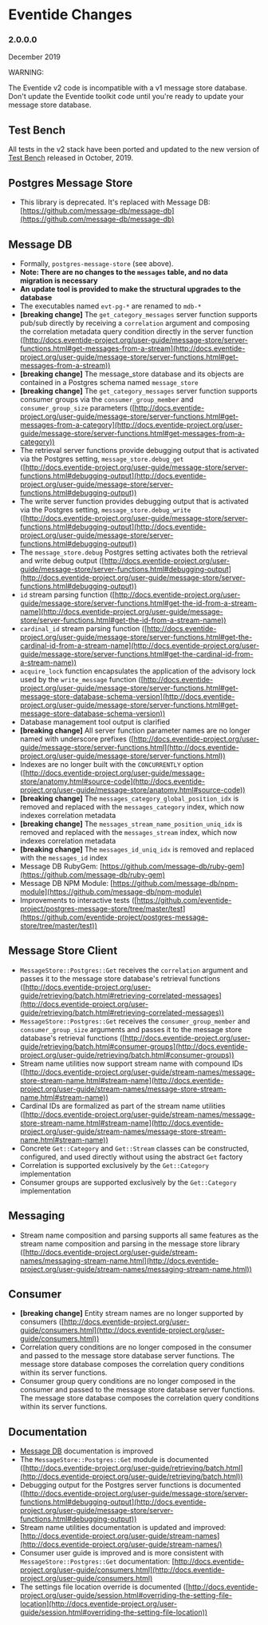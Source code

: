 # Eventide Changes

### 2.0.0.0

December 2019

WARNING:

The Eventide v2 code is incompatible with a v1 message store database. Don't update the Eventide toolkit code until you're ready to update your message store database.

## Test Bench

All tests in the v2 stack have been ported and updated to the new version of [Test Bench](https://github.com/test-bench/test-bench) released in October, 2019.

## Postgres Message Store

- This library is deprecated. It's replaced with Message DB: [https://github.com/message-db/message-db](https://github.com/message-db/message-db)

## Message DB

- Formally, `postgres-message-store` (see above).
- **Note: There are no changes to the `messages` table, and no data migration is necessary**
- **An update tool is provided to make the structural upgrades to the database**
- The executables named `evt-pg-*` are renamed to `mdb-*`
- **[breaking change]** The `get_category_messages` server function supports pub/sub directly by receiving a `correlation` argument and composing the correlation metadata query condition directly in the server function ([http://docs.eventide-project.org/user-guide/message-store/server-functions.html#get-messages-from-a-stream](http://docs.eventide-project.org/user-guide/message-store/server-functions.html#get-messages-from-a-stream))
- **[breaking change]** The message_store database and its objects are contained in a Postgres schema named `message_store`
- **[breaking change]** The `get_category_messages` server function supports consumer groups via the `consumer_group_member` and `consumer_group_size` parameters ([http://docs.eventide-project.org/user-guide/message-store/server-functions.html#get-messages-from-a-category](http://docs.eventide-project.org/user-guide/message-store/server-functions.html#get-messages-from-a-category))
- The retrieval server functions provide debugging output that is activated via the Postgres setting, `message_store.debug_get` ([http://docs.eventide-project.org/user-guide/message-store/server-functions.html#debugging-output](http://docs.eventide-project.org/user-guide/message-store/server-functions.html#debugging-output))
- The write server function provides debugging output that is activated via the Postgres setting, `message_store.debug_write` ([http://docs.eventide-project.org/user-guide/message-store/server-functions.html#debugging-output](http://docs.eventide-project.org/user-guide/message-store/server-functions.html#debugging-output))
- The `message_store.debug` Postgres setting activates both the retrieval and write debug output ([http://docs.eventide-project.org/user-guide/message-store/server-functions.html#debugging-output](http://docs.eventide-project.org/user-guide/message-store/server-functions.html#debugging-output))
- `id` stream parsing function ([http://docs.eventide-project.org/user-guide/message-store/server-functions.html#get-the-id-from-a-stream-name](http://docs.eventide-project.org/user-guide/message-store/server-functions.html#get-the-id-from-a-stream-name))
- `cardinal_id` stream parsing function ([http://docs.eventide-project.org/user-guide/message-store/server-functions.html#get-the-cardinal-id-from-a-stream-name](http://docs.eventide-project.org/user-guide/message-store/server-functions.html#get-the-cardinal-id-from-a-stream-name))
- `acquire_lock` function encapsulates the application of the advisory lock used by the `write_message` function ([http://docs.eventide-project.org/user-guide/message-store/server-functions.html#get-message-store-database-schema-version](http://docs.eventide-project.org/user-guide/message-store/server-functions.html#get-message-store-database-schema-version))
- Database management tool output is clarified
- **[breaking change]** All server function parameter names are no longer named with underscore prefixes ([http://docs.eventide-project.org/user-guide/message-store/server-functions.html](http://docs.eventide-project.org/user-guide/message-store/server-functions.html))
- Indexes are no longer built with the `CONCURRENTLY` option ([http://docs.eventide-project.org/user-guide/message-store/anatomy.html#source-code](http://docs.eventide-project.org/user-guide/message-store/anatomy.html#source-code))
- **[breaking change]** The `messages_category_global_position_idx` is removed and replaced with the `messages_category` index, which now indexes correlation metadata
- **[breaking change]** The `messages_stream_name_position_uniq_idx` is removed and replaced with the `messages_stream` index, which now indexes correlation metadata
- **[breaking change]** The `messages_id_uniq_idx` is removed and replaced with the `messages_id` index
- Message DB RubyGem: [https://github.com/message-db/ruby-gem](https://github.com/message-db/ruby-gem)
- Message DB NPM Module: [https://github.com/message-db/npm-module](https://github.com/message-db/npm-module)
- Improvements to interactive tests ([https://github.com/eventide-project/postgres-message-store/tree/master/test](https://github.com/eventide-project/postgres-message-store/tree/master/test))

## Message Store Client

- `MessageStore::Postgres::Get` receives the `correlation` argument and passes it to the message store database's retrieval functions ([http://docs.eventide-project.org/user-guide/retrieving/batch.html#retrieving-correlated-messages](http://docs.eventide-project.org/user-guide/retrieving/batch.html#retrieving-correlated-messages))
- `MessageStore::Postgres::Get` receives the `consumer_group_member` and `consumer_group_size` arguments and passes it to the message store database's retrieval functions ([http://docs.eventide-project.org/user-guide/retrieving/batch.html#consumer-groups](http://docs.eventide-project.org/user-guide/retrieving/batch.html#consumer-groups))
- Stream name utilities now support stream name with compound IDs ([http://docs.eventide-project.org/user-guide/stream-names/message-store-stream-name.html#stream-name](http://docs.eventide-project.org/user-guide/stream-names/message-store-stream-name.html#stream-name))
- Cardinal IDs are formalized as part of the stream name utilities ([http://docs.eventide-project.org/user-guide/stream-names/message-store-stream-name.html#stream-name](http://docs.eventide-project.org/user-guide/stream-names/message-store-stream-name.html#stream-name))
- Concrete `Get::Category` and `Get::Stream` classes can be constructed, configured, and used directly without using the abstract `Get` factory
- Correlation is supported exclusively by the `Get::Category` implementation
- Consumer groups are supported exclusively by the `Get::Category` implementation

## Messaging

- Stream name composition and parsing supports all same features as the stream name composition and parsing in the message store library ([http://docs.eventide-project.org/user-guide/stream-names/messaging-stream-name.html](http://docs.eventide-project.org/user-guide/stream-names/messaging-stream-name.html))

## Consumer

- **[breaking change]** Entity stream names are no longer supported by consumers ([http://docs.eventide-project.org/user-guide/consumers.html](http://docs.eventide-project.org/user-guide/consumers.html))
- Correlation query conditions are no longer composed in the consumer and passed to the message store database server functions. The message store database composes the correlation query conditions within its server functions.
- Consumer group query conditions are no longer composed in the consumer and passed to the message store database server functions. The message store database composes the correlation query conditions within its server functions.

## Documentation

- [Message DB](http://docs.eventide-project.org/user-guide/message-db/) documentation is improved
- The `MessageStore::Postgres::Get` module is documented ([http://docs.eventide-project.org/user-guide/retrieving/batch.html](http://docs.eventide-project.org/user-guide/retrieving/batch.html))
- Debugging output for the Postgres server functions is documented ([http://docs.eventide-project.org/user-guide/message-store/server-functions.html#debugging-output](http://docs.eventide-project.org/user-guide/message-store/server-functions.html#debugging-output))
- Stream name utilities documentation is updated and improved: [http://docs.eventide-project.org/user-guide/stream-names](http://docs.eventide-project.org/user-guide/stream-names/)
- Consumer user guide is improved and is more consistent with `MessageStore::Postgres::Get` documentation: [http://docs.eventide-project.org/user-guide/consumers.html](http://docs.eventide-project.org/user-guide/consumers.html)
- The settings file location override is documented ([http://docs.eventide-project.org/user-guide/session.html#overriding-the-setting-file-location](http://docs.eventide-project.org/user-guide/session.html#overriding-the-setting-file-location))
